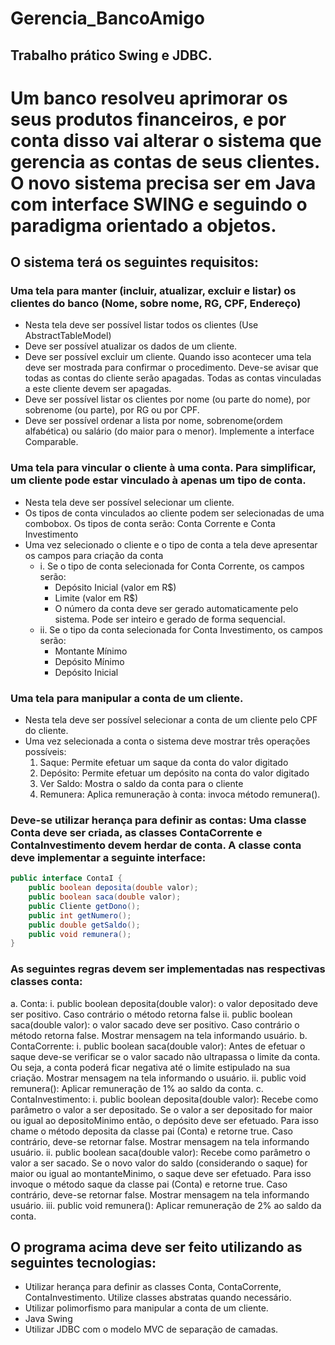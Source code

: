 # Gerencia_BancoAmigo

## Trabalho prático Swing e JDBC.

# Um banco resolveu aprimorar os seus produtos financeiros, e por conta disso vai alterar o sistema que gerencia as contas de seus clientes. O novo sistema precisa ser em Java com interface SWING e seguindo o paradigma orientado a objetos.

## O sistema terá os seguintes requisitos:

### Uma tela para manter (incluir, atualizar, excluir e listar) os clientes do banco (Nome, sobre nome, RG, CPF, Endereço)
- Nesta tela deve ser possível listar todos os clientes (Use AbstractTableModel)
- Deve ser possível atualizar os dados de um cliente.
- Deve ser possível excluir um cliente. Quando isso acontecer uma tela deve ser mostrada para confirmar o procedimento. Deve-se avisar que todas as contas do cliente serão apagadas. Todas as contas vinculadas a este cliente devem ser apagadas.
- Deve ser possível listar os clientes por nome (ou parte do nome), por sobrenome (ou parte), por RG ou por CPF.
- Deve ser possível ordenar a lista por nome, sobrenome(ordem alfabética) ou salário (do maior para o menor). Implemente a interface Comparable.

### Uma tela para vincular o cliente à uma conta. Para simplificar, um cliente pode estar vinculado à apenas um tipo de conta.
- Nesta tela deve ser possível selecionar um cliente.
- Os tipos de conta vinculados ao cliente podem ser selecionadas de uma combobox. Os tipos de conta serão: Conta Corrente e Conta Investimento
- Uma vez selecionado o cliente e o tipo de conta a tela deve apresentar os campos para criação da conta
	- i. Se o tipo de conta selecionada for Conta Corrente, os campos serão:
		- Depósito Inicial (valor em R$)
		- Limite (valor em R$)
		- O número da conta deve ser gerado automaticamente pelo sistema. Pode ser inteiro e gerado de forma sequencial.
	- ii. Se o tipo da conta selecionada for Conta Investimento, os campos serão:
		- Montante Mínimo
		- Depósito Mínimo
		- Depósito Inicial

### Uma tela para manipular a conta de um cliente.
- Nesta tela deve ser possível selecionar a conta de um cliente pelo CPF do cliente.
- Uma vez selecionada a conta o sistema deve mostrar três operações possíveis:
	1. Saque: Permite efetuar um saque da conta do valor digitado
	2. Depósito: Permite efetuar um depósito na conta do valor digitado
	3. Ver Saldo: Mostra o saldo da conta para o cliente
	4. Remunera: Aplica remuneração à conta: invoca método remunera().
### Deve-se utilizar herança para definir as contas: Uma classe Conta deve ser criada, as classes ContaCorrente e ContaInvestimento devem herdar de conta. A classe conta deve implementar a seguinte interface:

```java
public interface ContaI {
	public boolean deposita(double valor);
	public boolean saca(double valor);
	public Cliente getDono();
	public int getNumero();
	public double getSaldo();
	public void remunera();
}

```
### As seguintes regras devem ser implementadas nas respectivas classes conta:
a. Conta:
	i. public boolean deposita(double valor): o valor depositado deve ser positivo. Caso contrário o método retorna false
	ii. public boolean saca(double valor): o valor sacado deve ser positivo. Caso contrário o método retorna false. Mostrar mensagem na tela informando usuário.
b. ContaCorrente:
	i. public boolean saca(double valor): Antes de efetuar o saque deve-se verificar se o valor sacado não ultrapassa o limite da conta. Ou seja, a conta poderá ficar negativa até o limite estipulado na sua criação. Mostrar mensagem na tela informando o usuário.
	ii. public void remunera(): Aplicar remuneração de 1% ao saldo da conta.
c. ContaInvestimento:
	i. public boolean deposita(double valor): Recebe como parâmetro o valor a ser depositado. Se o valor a ser depositado for maior ou igual ao depositoMinimo então, o depósito deve ser efetuado. Para isso chame o método deposita da classe pai (Conta) e retorne true. Caso contrário, deve-se retornar false. Mostrar mensagem na tela informando usuário.
	ii. public boolean saca(double valor): Recebe como parâmetro o valor a ser sacado. Se o novo valor do saldo (considerando o saque) for maior ou igual ao montanteMinimo, o saque deve ser efetuado. Para isso invoque o método saque da classe pai (Conta) e retorne true. Caso contrário, deve-se retornar false. Mostrar mensagem na tela informando usuário.
	iii. public void remunera(): Aplicar remuneração de 2% ao saldo da conta.

## O programa acima deve ser feito utilizando as seguintes tecnologias:
- Utilizar herança para definir as classes Conta, ContaCorrente, ContaInvestimento. Utilize classes abstratas quando necessário.
- Utilizar polimorfismo para manipular a conta de um cliente.
- Java Swing
- Utilizar JDBC com o modelo MVC de separação de camadas.
